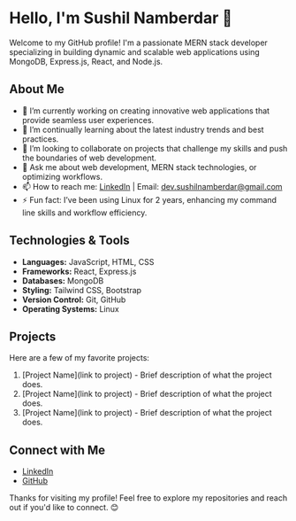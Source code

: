 # Hello, I'm Sushil Namberdar 👋

Welcome to my GitHub profile! I'm a passionate MERN stack developer specializing in building dynamic and scalable web applications using MongoDB, Express.js, React, and Node.js.

## About Me

- 🔭 I’m currently working on creating innovative web applications that provide seamless user experiences.
- 🌱 I’m continually learning about the latest industry trends and best practices.
- 👯 I’m looking to collaborate on projects that challenge my skills and push the boundaries of web development.
- 💬 Ask me about web development, MERN stack technologies, or optimizing workflows.
- 📫 How to reach me: [LinkedIn](https://www.linkedin.com/in/sushilnamberdar/) | Email: [dev.sushilnamberdar@gmail.com](mailto:dev.sushilnamberdar@gmail.com)
- ⚡ Fun fact: I’ve been using Linux for 2 years, enhancing my command line skills and workflow efficiency.

## Technologies & Tools

- **Languages:** JavaScript, HTML, CSS
- **Frameworks:** React, Express.js
- **Databases:** MongoDB
- **Styling:** Tailwind CSS, Bootstrap
- **Version Control:** Git, GitHub
- **Operating Systems:** Linux

## Projects

Here are a few of my favorite projects:

1. [Project Name](link to project) - Brief description of what the project does.
2. [Project Name](link to project) - Brief description of what the project does.
3. [Project Name](link to project) - Brief description of what the project does.

## Connect with Me

- [LinkedIn](https://www.linkedin.com/in/sushilnamberdar/)
- [GitHub](https://github.com/sushilnamberdar)

Thanks for visiting my profile! Feel free to explore my repositories and reach out if you'd like to connect. 😊
